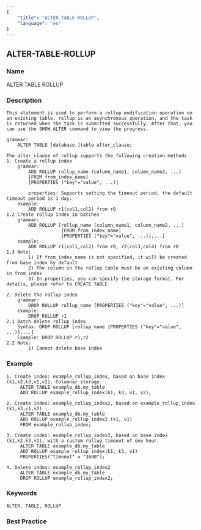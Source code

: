 ```yaml
---
{
    "title": "ALTER-TABLE-ROLLUP",
    "language": "en"
}
---
```


<!--
Licensed to the Apache Software Foundation (ASF) under one
or more contributor license agreements.  See the NOTICE file
distributed with this work for additional information
regarding copyright ownership.  The ASF licenses this file
to you under the Apache License, Version 2.0 (the
"License"); you may not use this file except in compliance
with the License.  You may obtain a copy of the License at

  http://www.apache.org/licenses/LICENSE-2.0

Unless required by applicable law or agreed to in writing,
software distributed under the License is distributed on an
"AS IS" BASIS, WITHOUT WARRANTIES OR CONDITIONS OF ANY
KIND, either express or implied.  See the License for the
specific language governing permissions and limitations
under the License.
-->

## ALTER-TABLE-ROLLUP

### Name

ALTER TABLE ROLLUP

### Description

```text
This statement is used to perform a rollup modification operation on an existing table. rollup is an asynchronous operation, and the task is returned when the task is submitted successfully. After that, you can use the SHOW ALTER command to view the progress.

grammar:
    ALTER TABLE [database.]table alter_clause;

The alter_clause of rollup supports the following creation methods
1. Create a rollup index
    grammar:
        ADD ROLLUP rollup_name (column_name1, column_name2, ...)
        [FROM from_index_name]
        [PROPERTIES ("key"="value", ...)]

        properties: Supports setting the timeout period, the default timeout period is 1 day.
    example:
        ADD ROLLUP r1(col1,col2) from r0
1.2 Create rollup index in batches
    grammar:
        ADD ROLLUP [rollup_name (column_name1, column_name2, ...)
                    [FROM from_index_name]
                    [PROPERTIES ("key"="value", ...)],...]
    example:
        ADD ROLLUP r1(col1,col2) from r0, r2(col3,col4) from r0
1.3 Note:
        1) If from_index_name is not specified, it will be created from base index by default
        2) The column in the rollup table must be an existing column in from_index
        3) In properties, you can specify the storage format. For details, please refer to CREATE TABLE
        
2. Delete the rollup index
    grammar:
        DROP ROLLUP rollup_name [PROPERTIES ("key"="value", ...)]
    example:
        DROP ROLLUP r1
2.1 Batch delete rollup index
    Syntax: DROP ROLLUP [rollup_name [PROPERTIES ("key"="value", ...)],...]
    Example: DROP ROLLUP r1,r2
2.2 Note:
        1) Cannot delete base index
```

### Example

```text
1. Create index: example_rollup_index, based on base index (k1,k2,k3,v1,v2). Columnar storage.
     ALTER TABLE example_db.my_table
     ADD ROLLUP example_rollup_index(k1, k3, v1, v2);
    
2. Create index: example_rollup_index2, based on example_rollup_index (k1,k3,v1,v2)
     ALTER TABLE example_db.my_table
     ADD ROLLUP example_rollup_index2 (k1, v1)
     FROM example_rollup_index;

3. Create index: example_rollup_index3, based on base index (k1,k2,k3,v1), with a custom rollup timeout of one hour.
     ALTER TABLE example_db.my_table
     ADD ROLLUP example_rollup_index(k1, k3, v1)
     PROPERTIES("timeout" = "3600");

4. Delete index: example_rollup_index2
     ALTER TABLE example_db.my_table
     DROP ROLLUP example_rollup_index2;
```

### Keywords

    ALTER, TABLE, ROLLUP

### Best Practice

